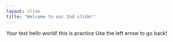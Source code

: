```yaml
---
layout: slide
title: "Welcome to our 2nd slide!"
---
```

Your text
hello world!
this is practice
Use the left arrow to go back!
